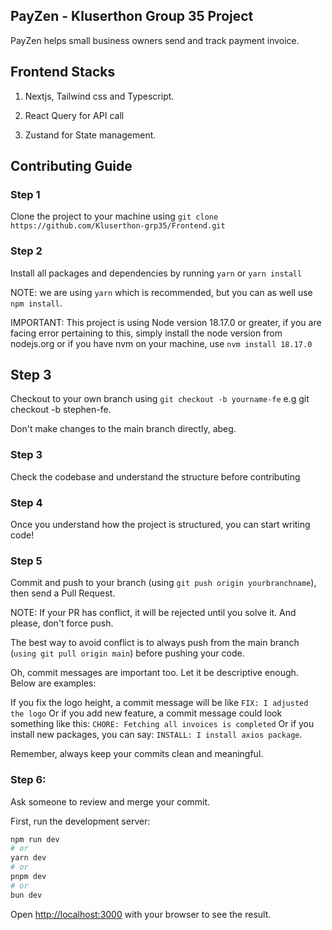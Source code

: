 ## PayZen - Kluserthon Group 35 Project

PayZen helps small business owners send and track payment invoice.

## Frontend Stacks

1. Nextjs, Tailwind css and Typescript.

2. React Query for API call

3. Zustand for State management.


## Contributing Guide

### Step 1

Clone the project to your machine using ``git clone https://github.com/Kluserthon-grp35/Frontend.git``

### Step 2

Install all packages and dependencies by running ``yarn`` or ``yarn install``

NOTE: we are using ``yarn`` which is recommended, but you can as well use ``npm install``.

IMPORTANT: This project is using Node version 18.17.0 or greater, if you are facing error pertaining to this, simply install the node version from nodejs.org or if you have nvm on your machine, use ``nvm install 18.17.0``

## Step 3

Checkout to your own branch using ``git checkout -b yourname-fe`` e.g git checkout -b stephen-fe.

Don't make changes to the main branch directly, abeg.

### Step 3

Check the codebase and understand the structure before contributing

### Step 4

Once you understand how the project is structured, you can start writing code!

### Step 5

Commit and push to your branch (using ``git push origin yourbranchname``), then send a Pull Request.

NOTE: If your PR has conflict, it will be rejected until you solve it. And please, don't force push.

The best way to avoid conflict is to always push from the main branch (``using git pull origin main``) before pushing your code.

Oh, commit messages are important too. Let it be descriptive enough. Below are examples:

If you fix the logo height, a commit message will be like ``FIX: I adjusted the logo``
Or if you add new feature, a commit message could look something like this: ``CHORE: Fetching all invoices is completed``
Or if you install new packages, you can say: ``INSTALL: I install axios package``.

Remember, always keep your commits clean and meaningful.

### Step 6:

Ask someone to review and merge your commit.









First, run the development server:

```bash
npm run dev
# or
yarn dev
# or
pnpm dev
# or
bun dev
```

Open [http://localhost:3000](http://localhost:3000) with your browser to see the result.
